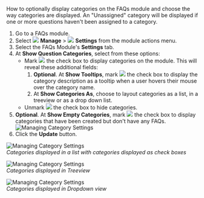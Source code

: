How to optionally display categories on the FAQs module and choose the way categories are displayed. An "Unassigned" category will be displayed if one or more questions haven't been assigned to a category.

1. Go to a FAQs module.
1. Select ![](/images/Settings-Gear-on-Black.png) **Manage** > ![](/images/Settings-Gear-on-White.png) **Settings** from the module actions menu.
1. Select the FAQs Module's **Settings** tab.
1. At **Show Question Categories**, select from these options:
      * Mark ![](/images/Checkbox-Checked.png) the check box to display categories on the module. This will reveal these additional fields:
        1. **Optional**. At **Show Tooltips**, mark ![](/images/Checkbox-Checked.png) the check box to display the category description as a tooltip when a user hovers their mouse over the category name.
        1. At **Show Categories As**, choose to layout categories as a list, in a treeview or as a drop down list. 
      * Unmark ![](/images/Checkbox-Unchecked.png) the check box to hide categories.
1. **Optional**. At **Show Empty Categories**, mark ![](/images/Checkbox-Checked.png) the check box to display categories that have been created but don't have any FAQs.  
![Managing Category Settings](/images/Managing-Category-Settings-1.png)
1. Click the **Update** button.

![Managing Category Settings](/images/Managing-Category-Settings-2.png)  
_Categories displayed in a list with categories displayed as check boxes_

![Managing Category Settings](/images/Managing-Category-Settings-3.png)  
_Categories displayed in Treeview_

![Managing Category Settings](/images/Managing-Category-Settings-4.png)  
_Categories displayed in Dropdown view_ 